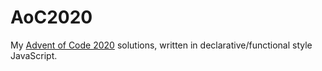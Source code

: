 # AoC2020

My [Advent of Code 2020](https://adventofcode.com/2020) solutions, written in declarative/functional style JavaScript.

